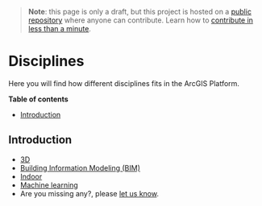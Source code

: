 > **Note**: this page is only a draft, but this project is hosted on a [public repository](https://github.com/hhkaos/awesome-arcgis) where anyone can contribute. Learn how to [contribute in less than a minute](https://github.com/hhkaos/awesome-arcgis/blob/master/CONTRIBUTING.md#contributions).

# Disciplines

Here you will find how different disciplines fits in the ArcGIS Platform.

<!-- START doctoc generated TOC please keep comment here to allow auto update -->
<!-- DON'T EDIT THIS SECTION, INSTEAD RE-RUN doctoc TO UPDATE -->
**Table of contents**

- [Introduction](#introduction)

<!-- END doctoc generated TOC please keep comment here to allow auto update -->

## Introduction

* [3D](./3d/README.md)
* [Building Information Modeling (BIM)](./bim/README.md)
* [Indoor](./indoor/README.md)
* [Machine learning](./machine-learning/README.md)
* Are you missing any?, please [let us know](https://github.com/hhkaos/awesome-arcgis/issues/new).
